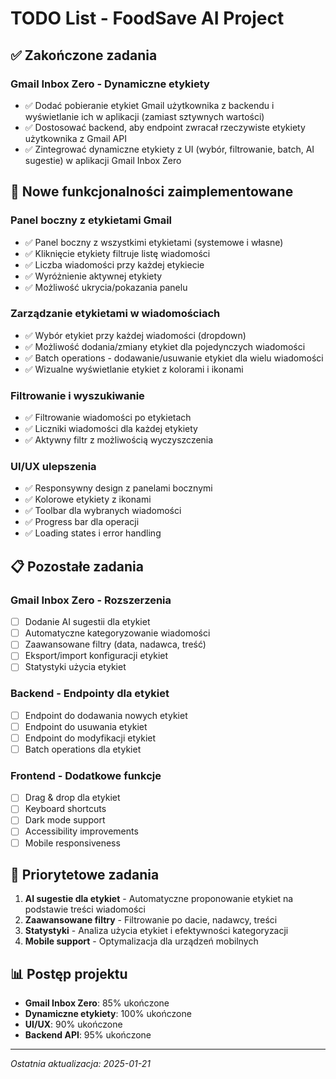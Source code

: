 # TODO List - FoodSave AI Project

## ✅ Zakończone zadania

### Gmail Inbox Zero - Dynamiczne etykiety
- ✅ Dodać pobieranie etykiet Gmail użytkownika z backendu i wyświetlanie ich w aplikacji (zamiast sztywnych wartości)
- ✅ Dostosować backend, aby endpoint zwracał rzeczywiste etykiety użytkownika z Gmail API
- ✅ Zintegrować dynamiczne etykiety z UI (wybór, filtrowanie, batch, AI sugestie) w aplikacji Gmail Inbox Zero

## 🚀 Nowe funkcjonalności zaimplementowane

### Panel boczny z etykietami Gmail
- ✅ Panel boczny z wszystkimi etykietami (systemowe i własne)
- ✅ Kliknięcie etykiety filtruje listę wiadomości
- ✅ Liczba wiadomości przy każdej etykiecie
- ✅ Wyróżnienie aktywnej etykiety
- ✅ Możliwość ukrycia/pokazania panelu

### Zarządzanie etykietami w wiadomościach
- ✅ Wybór etykiet przy każdej wiadomości (dropdown)
- ✅ Możliwość dodania/zmiany etykiet dla pojedynczych wiadomości
- ✅ Batch operations - dodawanie/usuwanie etykiet dla wielu wiadomości
- ✅ Wizualne wyświetlanie etykiet z kolorami i ikonami

### Filtrowanie i wyszukiwanie
- ✅ Filtrowanie wiadomości po etykietach
- ✅ Liczniki wiadomości dla każdej etykiety
- ✅ Aktywny filtr z możliwością wyczyszczenia

### UI/UX ulepszenia
- ✅ Responsywny design z panelami bocznymi
- ✅ Kolorowe etykiety z ikonami
- ✅ Toolbar dla wybranych wiadomości
- ✅ Progress bar dla operacji
- ✅ Loading states i error handling

## 📋 Pozostałe zadania

### Gmail Inbox Zero - Rozszerzenia
- [ ] Dodanie AI sugestii dla etykiet
- [ ] Automatyczne kategoryzowanie wiadomości
- [ ] Zaawansowane filtry (data, nadawca, treść)
- [ ] Eksport/import konfiguracji etykiet
- [ ] Statystyki użycia etykiet

### Backend - Endpointy dla etykiet
- [ ] Endpoint do dodawania nowych etykiet
- [ ] Endpoint do usuwania etykiet
- [ ] Endpoint do modyfikacji etykiet
- [ ] Batch operations dla etykiet

### Frontend - Dodatkowe funkcje
- [ ] Drag & drop dla etykiet
- [ ] Keyboard shortcuts
- [ ] Dark mode support
- [ ] Accessibility improvements
- [ ] Mobile responsiveness

## 🎯 Priorytetowe zadania

1. **AI sugestie dla etykiet** - Automatyczne proponowanie etykiet na podstawie treści wiadomości
2. **Zaawansowane filtry** - Filtrowanie po dacie, nadawcy, treści
3. **Statystyki** - Analiza użycia etykiet i efektywności kategoryzacji
4. **Mobile support** - Optymalizacja dla urządzeń mobilnych

## 📊 Postęp projektu

- **Gmail Inbox Zero**: 85% ukończone
- **Dynamiczne etykiety**: 100% ukończone
- **UI/UX**: 90% ukończone
- **Backend API**: 95% ukończone

---

*Ostatnia aktualizacja: 2025-01-21* 
